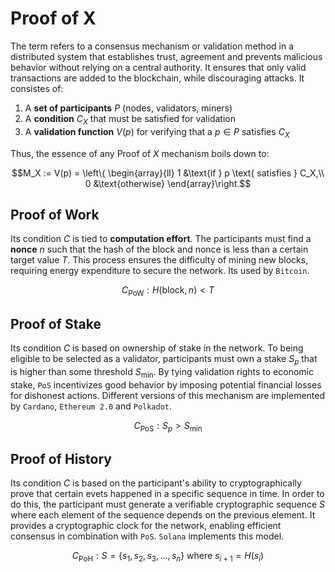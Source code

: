 # Proof of X

The term refers to a consensus mechanism or validation method in a distributed
system that establishes trust, agreement and prevents malicious
behavior without relying on a central authority. It ensures that
only valid transactions are added to the blockchain, while
discouraging attacks. It consistes of:

1. A **set of participants** $P$ (nodes, validators, miners)
2. A **condition** $C_X$ that must be satisfied for validation
3. A **validation function** $V(p)$ for verifying that a $p \in P$
   satisfies $C_X$

Thus, the essence of any $\text{Proof of } X$ mechanism boils down to:

$$M_X := V(p) = \left\{
\begin{array}{ll}
    1 &\text{if } p \text{ satisfies } C_X,\\
    0 &\text{otherwise}
\end{array}\right.$$


## Proof of Work

Its condition $C$ is tied to **computation effort**. The
participants must find a **nonce** $n$ such that the hash of the block and
nonce is less than a certain target value $T$. This process ensures the
difficulty of mining new blocks, requiring energy expenditure to secure the
network. Its used by `Bitcoin`.

$$C_\text{PoW}: H(\text{block}, n) < T$$


## Proof of Stake

Its condition $C$ is based on ownership of stake in the
network. To being eligible to be selected as a validator, participants must own
a stake $S_p$ that is higher than some threshold $S_\text{min}$. By tying
validation rights to economic stake, `PoS` incentivizes good behavior by
imposing potential financial losses for dishonest actions. Different versions
of this mechanism are implemented by `Cardano`, `Ethereum 2.0` and `Polkadot`.

$$C_\text{PoS}: S_p > S_\text{min}$$


## Proof of History

Its condition $C$ is based on the participant's ability
to cryptographically prove that certain evets happened in a specific sequence
in time. In order to do this, the participant must generate a verifiable
cryptographic sequence $S$ where each element of the sequence depends on the
previous element. It provides a cryptographic clock for the network, enabling
efficient consensus in combination with `PoS`. `Solana` implements this model.

$$C_\text{PoH}: S = \{ s_1, s_2, s_3, \ldots, s_n \} \text{ where } s_{i+1}=H(s_i)$$ 
